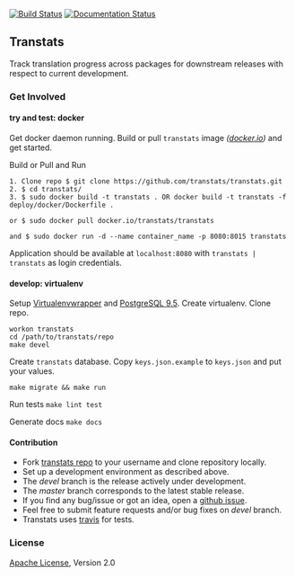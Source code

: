 [![Build Status](https://travis-ci.org/transtats/transtats.svg?branch=master)](https://travis-ci.org/transtats/transtats)
[![Documentation Status](https://readthedocs.org/projects/transtats/badge/?version=latest)](http://transtats.readthedocs.io/en/latest/?badge=latest)

## Transtats

Track translation progress across packages for downstream releases with respect to current development.

### Get Involved

#### try and test: docker

Get docker daemon running. Build or pull `transtats` image *([docker.io](https://hub.docker.com/r/transtats/transtats/))* and get started.

Build or Pull and Run

    1. Clone repo $ git clone https://github.com/transtats/transtats.git
    2. $ cd transtats/
    3. $ sudo docker build -t transtats . OR docker build -t transtats -f deploy/docker/Dockerfile .

    or $ sudo docker pull docker.io/transtats/transtats

    and $ sudo docker run -d --name container_name -p 8080:8015 transtats

Application should be available at `localhost:8080` with `transtats | transtats` as login credentials.



#### develop: virtualenv

Setup [Virtualenvwrapper](http://virtualenvwrapper.readthedocs.io/en/latest/install.html) and [PostgreSQL 9.5](https://fedoraproject.org/wiki/PostgreSQL). Create virtualenv. Clone repo.

```shell
workon transtats
cd /path/to/transtats/repo
make devel
```

Create `transtats` database. Copy `keys.json.example` to `keys.json` and put your values.

```shell
make migrate && make run
```

Run tests   `make lint test`

Generate docs   `make docs`

#### Contribution

* Fork [transtats repo](https://github.com/transtats/transtats) to your username and clone repository locally.
* Set up a development environment as described above.
* The *devel* branch is the release actively under development.
* The *master* branch corresponds to the latest stable release.
* If you find any bug/issue or got an idea, open a [github issue](https://github.com/transtats/transtats/issues/new).
* Feel free to submit feature requests and/or bug fixes on *devel* branch.
* Transtats uses [travis](https://travis-ci.org/transtats/transtats) for tests.


### License

[Apache License](http://www.apache.org/licenses/LICENSE-2.0), Version 2.0

